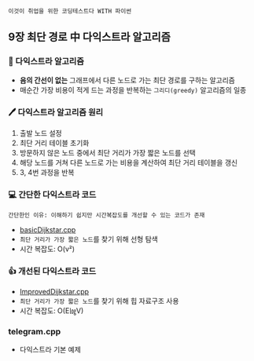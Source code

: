 `이것이 취업을 위한 코딩테스트다 WITH 파이썬`

## 9장 최단 경로 中 다익스트라 알고리즘

### 📝 다익스트라 알고리즘
- **음의 간선이 없는** 그래프에서 다른 노드로 가는 최단 경로를 구하는 알고리즘
- 매순간 가장 비용이 적게 드는 과정을 반복하는 `그리디(greedy)` 알고리즘의 일종

### 🖊️ 다익스트라 알고리즘 원리
1. 출발 노드 설정
2. 최단 거리 테이블 초기화
3. 방문하지 않은 노드 중에서 최단 거리가 가장 짧은 노드를 선택
4. 해당 노드를 거쳐 다른 노드로 가는 비용을 계산하여 최단 거리 테이블을 갱신
5. 3, 4번 과정을 반복

### 💻 간단한 다익스트라 코드 
`간단한인 이유: 이해하기 쉽지만 시간복잡도를 개선할 수 있는 코드가 존재`

- [basicDijkstar.cpp](https://github.com/YeoEunSeong/problem-solving/blob/master/Dijkstra/basicDijkstra.cpp)
- `최단 거리가 가장 짧은 노드`를 찾기 위해 선형 탐색
- 시간 복잡도: O(v²)

### 👍 개선된 다익스트라 코드
- [ImprovedDijkstar.cpp](https://github.com/YeoEunSeong/problem-solving/blob/master/Dijkstra/improvedDijkstra.cpp)
- `최단 거리가 가장 짧은 노드`를 찾기 위해 힙 자료구조 사용
- 시간 복잡도: O(E㏒V)

### telegram.cpp
- 다익스트라 기본 예제